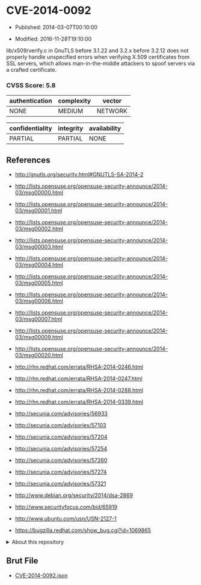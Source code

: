 # CVE-2014-0092

- Published: 2014-03-07T00:10:00

- Modified: 2016-11-28T19:10:00

lib/x509/verify.c in GnuTLS before 3.1.22 and 3.2.x before 3.2.12 does not properly handle unspecified errors when verifying X.509 certificates from SSL servers, which allows man-in-the-middle attackers to spoof servers via a crafted certificate.

### CVSS Score: **5.8**

| authentication | complexity | vector |
| --- | --- | --- |
| NONE | MEDIUM | NETWORK |

| confidentiality | integrity | availability |
| --- | --- | --- |
| PARTIAL | PARTIAL | NONE |

## References

* http://gnutls.org/security.html#GNUTLS-SA-2014-2

* http://lists.opensuse.org/opensuse-security-announce/2014-03/msg00000.html

* http://lists.opensuse.org/opensuse-security-announce/2014-03/msg00001.html

* http://lists.opensuse.org/opensuse-security-announce/2014-03/msg00002.html

* http://lists.opensuse.org/opensuse-security-announce/2014-03/msg00003.html

* http://lists.opensuse.org/opensuse-security-announce/2014-03/msg00004.html

* http://lists.opensuse.org/opensuse-security-announce/2014-03/msg00005.html

* http://lists.opensuse.org/opensuse-security-announce/2014-03/msg00006.html

* http://lists.opensuse.org/opensuse-security-announce/2014-03/msg00007.html

* http://lists.opensuse.org/opensuse-security-announce/2014-03/msg00009.html

* http://lists.opensuse.org/opensuse-security-announce/2014-03/msg00020.html

* http://rhn.redhat.com/errata/RHSA-2014-0246.html

* http://rhn.redhat.com/errata/RHSA-2014-0247.html

* http://rhn.redhat.com/errata/RHSA-2014-0288.html

* http://rhn.redhat.com/errata/RHSA-2014-0339.html

* http://secunia.com/advisories/56933

* http://secunia.com/advisories/57103

* http://secunia.com/advisories/57204

* http://secunia.com/advisories/57254

* http://secunia.com/advisories/57260

* http://secunia.com/advisories/57274

* http://secunia.com/advisories/57321

* http://www.debian.org/security/2014/dsa-2869

* http://www.securityfocus.com/bid/65919

* http://www.ubuntu.com/usn/USN-2127-1

* https://bugzilla.redhat.com/show_bug.cgi?id=1069865

<details>
<summary>About this repository</summary> 

  This repository is part of the project [Live Hack CVE](https://github.com/Live-Hack-CVE). Main website can be found [www.live-hack.org](https://www.live-hack.org) 
  
  Made by [Sn0wAlice](https://github.com/Sn0wAlice) for the people that care about security and need to have a feed of the latest CVEs. Hope you enjoy it, don't forget to star the repo and follow me on [Twitter](https://twitter.com/Sn0wAlice) and [Github](https://github.com/Sn0wAlice). And that is my [personnal website](https://www.alice-snow.me/)

  - [Home Page](https://github.com/Live-Hack-CVE)
  - [Framework](https://github.com/Live-Hack-CVE/cve-framework)
  - [CVE database](https://github.com/Live-Hack-CVE/full_database)
  - [Changelog](https://github.com/Live-Hack-CVE/Changelog)
</details>

## Brut File

* [CVE-2014-0092.json](https://raw.githubusercontent.com/Live-Hack-CVE/full_database/main/cves/2014/CVE-2014-0092.json)

